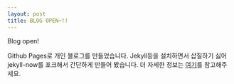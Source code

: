 ```yaml
---
layout: post
title: BLOG OPEN~!!
---
```


Blog open!

Github Pages로 개인 블로그를 만들었습니다. Jekyll등을 설치하면서 삽질하기 싫어 jekyll-now를 포크해서 간단하게 만들어 봤습니다. 더 자세한 정보는 [여기](https://github.com/barryclark/jekyll-now)를 참고해주세요.
